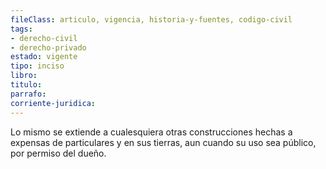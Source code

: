 ```yaml
---
fileClass: articulo, vigencia, historia-y-fuentes, codigo-civil
tags:
- derecho-civil
- derecho-privado
estado: vigente
tipo: inciso
libro:
titulo:
parrafo:
corriente-juridica:
---
```

Lo mismo se extiende a cualesquiera otras construcciones hechas a expensas de particulares y en sus tierras, aun cuando su uso sea público, por permiso del dueño.